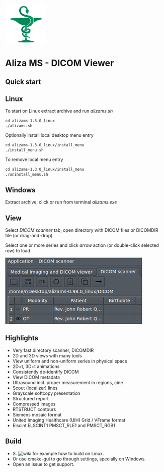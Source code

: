 ![Aliza MS](package/archive/usr/share/icons/hicolor/128x128/apps/alizams.png)

Aliza MS - DICOM Viewer
=======================

Quick start
-----------

Linux
-----

To start on Linux extract archive and run _alizams.sh_

```
cd alizams-1.3.0_linux
./alizams.sh
```

Optionally install local desktop menu entry

```
cd alizams-1.3.0_linux/install_menu
./install_menu.sh
```

To remove local menu entry

```
cd alizams-1.3.0_linux/install_menu
./uninstall_menu.sh
```

Windows
-------

Extract archive, click or run from terminal _alizams.exe_

View
----

Select _DICOM scanner_ tab, open directory with DICOM files or DICOMDIR file (or drag-and-drop)

Select one or more series and click _arrow_ action (or double-click selected row) to load


![Open](package/art/start0.png)


Highlights
----------

 * Very fast directory scanner, DICOMDIR
 * 2D and 3D views with many tools
 * View uniform and non-uniform series in physical space
 * 2D+t, 3D+t animations
 * Consistently de-identify DICOM
 * View DICOM metadata
 * Ultrasound incl. proper measurement in regions, cine
 * Scout (localizer) lines
 * Grayscale softcopy presentation
 * Structured report
 * Compressed images
 * RTSTRUCT contours
 * Siemens mosaic format
 * United Imaging Healthcare (UIH) Grid / VFrame format
 * Elscint ELSCINT1 PMSCT_RLE1 and PMSCT_RGB1


Build
-----

 * S. ![wiki](https://github.com/AlizaMedicalImaging/AlizaMS/wiki) for example how to build on Linux.
 * Or use cmake-gui to go through settings, specially on Windows.
 * Open an issue to get support.
